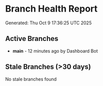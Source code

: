 # Branch Health Report
Generated: Thu Oct  9 17:36:25 UTC 2025

## Active Branches
- **main** - 12 minutes ago by Dashboard Bot

## Stale Branches (>30 days)
No stale branches found
